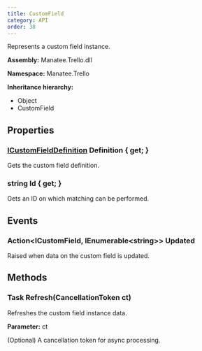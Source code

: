 ```yaml
---
title: CustomField
category: API
order: 38
---
```


Represents a custom field instance.

**Assembly:** Manatee.Trello.dll

**Namespace:** Manatee.Trello

**Inheritance hierarchy:**

- Object
- CustomField

## Properties

### [ICustomFieldDefinition](../ICustomFieldDefinition#icustomfielddefinition) Definition { get; }

Gets the custom field definition.

### string Id { get; }

Gets an ID on which matching can be performed.

## Events

### Action&lt;ICustomField, IEnumerable&lt;string&gt;&gt; Updated

Raised when data on the custom field is updated.

## Methods

### Task Refresh(CancellationToken ct)

Refreshes the custom field instance data.

**Parameter:** ct

(Optional) A cancellation token for async processing.


